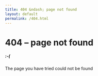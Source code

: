 ```yaml
---
title: 404 &ndash; page not found
layout: default
permalink: /404.html
---
```


# 404 &ndash; page not found
##### :-(

The page you have tried could not be found


